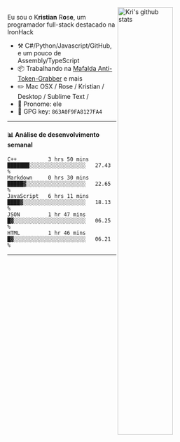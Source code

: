 <img align="right" alt="Kri's github stats" width="50%" src="https://github-readme-stats.vercel.app/api?username=kristianrose&show_icons=true">

Eu sou o K**ristian** R**o**s**e**, um programador full-stack destacado na IronHack

-   :hammer_and_pick: C#/Python/Javascript/GitHub, e um pouco de Assembly/TypeScript
-   :package: Trabalhando na [Mafalda Anti-Token-Grabber](https://github.com/kristianrose) e mais
-   :pencil2: Mac OSX / Rose / Kristian / Desktop / Sublime Text / 
-   :man: Pronome: ele
-   :key: GPG key: `863A0F9FA8127FA4`

---

#### :bar_chart: Análise de desenvolvimento semanal


```text
C++          3 hrs 50 mins   ███████░░░░░░░░░░░░░░░░░░   27.43 % 
Markdown     0 hrs 30 mins   █████▓░░░░░░░░░░░░░░░░░░░   22.65 % 
JavaScript   6 hrs 11 mins   ████▓░░░░░░░░░░░░░░░░░░░░   18.13 % 
JSON         1 hr 47 mins    █▓░░░░░░░░░░░░░░░░░░░░░░░   06.25 % 
HTML         1 hr 46 mins    █▓░░░░░░░░░░░░░░░░░░░░░░░   06.21 % 
```


---
